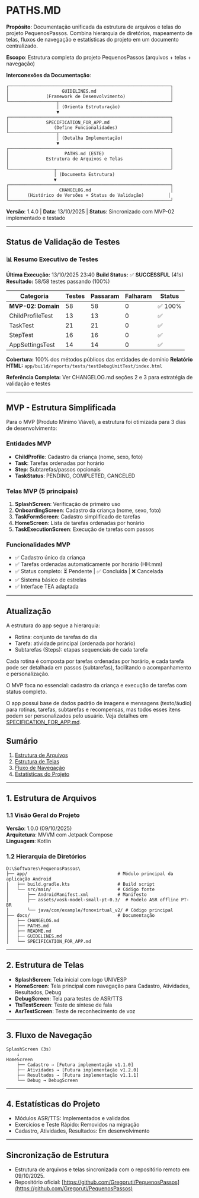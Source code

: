 # PATHS.MD

**Propósito**: Documentação unificada da estrutura de arquivos e telas do projeto
PequenosPassos. Combina hierarquia de diretórios, mapeamento de telas, fluxos de
navegação e estatísticas do projeto em um documento centralizado.

**Escopo**: Estrutura completa do projeto PequenosPassos (arquivos + telas +
navegação)

**Interconexões da Documentação**:
```
┌─────────────────────────────────────────────────────────────┐
│                    GUIDELINES.md                            │
│              (Framework de Desenvolvimento)                 │
└──────────────────┬──────────────────────────────────────────┘
                   │ (Orienta Estruturação)
                   ▼
┌─────────────────────────────────────────────────────────────┐
│              SPECIFICATION_FOR_APP.md                       │
│                 (Define Funcionalidades)                    │
└──────────────────┬──────────────────────────────────────────┘
                   │ (Detalha Implementação)
                   ▼
┌─────────────────────────────────────────────────────────────┐
│                     PATHS.md (ESTE)                         │
│              Estrutura de Arquivos e Telas                  │
│                                                             │
└─────────────────┬───────────────────────────────────────────┘
                  │ (Documenta Estrutura)
                  ▼
┌─────────────────────────────────────────────────────────────┐
│                   CHANGELOG.md                              │
│       (Histórico de Versões + Status de Validação)         │
└─────────────────────────────────────────────────────────────┘
```

**Versão**: 1.4.0 | **Data**: 13/10/2025 | **Status**: Sincronizado com MVP-02
implementado e testado

---

## Status de Validação de Testes

### 📊 Resumo Executivo de Testes

**Última Execução:** 13/10/2025 23:40
**Build Status:** ✅ **SUCCESSFUL** (41s)
**Resultado:** 58/58 testes passando (100%)

| Categoria | Testes | Passaram | Falharam | Status |
|-----------|--------|----------|----------|--------|
| **MVP-02: Domain** | 58 | 58 | 0 | ✅ 100% |
| ChildProfileTest | 13 | 13 | 0 | ✅ |
| TaskTest | 21 | 21 | 0 | ✅ |
| StepTest | 16 | 16 | 0 | ✅ |
| AppSettingsTest | 14 | 14 | 0 | ✅ |

**Cobertura:** 100% dos métodos públicos das entidades de domínio
**Relatório HTML:** `app/build/reports/tests/testDebugUnitTest/index.html`

**Referência Completa:** Ver CHANGELOG.md seções 2 e 3 para estratégia de validação
e testes

---

## MVP - Estrutura Simplificada
Para o MVP (Produto Mínimo Viável), a estrutura foi otimizada para 3 dias de
desenvolvimento:

### Entidades MVP
- **ChildProfile**: Cadastro da criança (nome, sexo, foto)
- **Task**: Tarefas ordenadas por horário
- **Step**: Subtarefas/passos opcionais
- **TaskStatus**: PENDING, COMPLETED, CANCELED

### Telas MVP (5 principais)
1. **SplashScreen**: Verificação de primeiro uso
2. **OnboardingScreen**: Cadastro da criança (nome, sexo, foto)
3. **TaskFormScreen**: Cadastro simplificado de tarefas
4. **HomeScreen**: Lista de tarefas ordenadas por horário
5. **TaskExecutionScreen**: Execução de tarefas com passos

### Funcionalidades MVP
- ✅ Cadastro único da criança
- ✅ Tarefas ordenadas automaticamente por horário (HH:mm)
- ✅ Status completo: ⏳ Pendente | ✅ Concluída | ❌ Cancelada
- ✅ Sistema básico de estrelas
- ✅ Interface TEA adaptada

---

## Atualização
A estrutura do app segue a hierarquia:
- Rotina: conjunto de tarefas do dia
- Tarefa: atividade principal (ordenada por horário)
- Subtarefas (Steps): etapas sequenciais de cada tarefa

Cada rotina é composta por tarefas ordenadas por horário, e cada tarefa pode ser detalhada em passos
(subtarefas), facilitando o acompanhamento e personalização.

O MVP foca no essencial: cadastro da criança e execução de tarefas com status completo.

O app possui base de dados padrão de imagens e mensagens (texto/áudio) para rotinas, tarefas, subtarefas e recompensas, mas todos esses itens podem ser personalizados pelo usuário. Veja detalhes em [SPECIFICATION_FOR_APP.md](./SPECIFICATION_FOR_APP.md).

## Sumário
1. [Estrutura de Arquivos](#1-estrutura-de-arquivos)
2. [Estrutura de Telas](#2-estrutura-de-telas)
3. [Fluxo de Navegação](#3-fluxo-de-navegação)
4. [Estatísticas do Projeto](#4-estatísticas-do-projeto)

---

## 1. Estrutura de Arquivos

### 1.1 Visão Geral do Projeto
**Versão**: 1.0.0 (09/10/2025)  
**Arquitetura**: MVVM com Jetpack Compose  
**Linguagem**: Kotlin  

### 1.2 Hierarquia de Diretórios

```
D:\Softwares\PequenosPassos\
├── app/                                  # Módulo principal da aplicação Android
│   ├── build.gradle.kts                  # Build script
│   └── src/main/                         # Código fonte
│       ├── AndroidManifest.xml           # Manifesto
│       ├── assets/vosk-model-small-pt-0.3/  # Modelo ASR offline PT-BR
│       └── java/com/example/fonovirtual_v2/ # Código principal
├── docs/                                 # Documentação
│   ├── CHANGELOG.md
│   ├── PATHS.md
│   ├── README.md
│   ├── GUIDELINES.md
│   └── SPECIFICATION_FOR_APP.md
```

---

## 2. Estrutura de Telas

- **SplashScreen**: Tela inicial com logo UNIVESP
- **HomeScreen**: Tela principal com navegação para Cadastro, Atividades, Resultados, Debug
- **DebugScreen**: Tela para testes de ASR/TTS
- **TtsTestScreen**: Teste de síntese de fala
- **AsrTestScreen**: Teste de reconhecimento de voz

---

## 3. Fluxo de Navegação

```
SplashScreen (3s)
    ↓
HomeScreen
    ├── Cadastro → [Futura implementação v1.1.0]
    ├── Atividades → [Futura implementação v1.2.0]
    ├── Resultados → [Futura implementação v1.1.1]
    └── Debug → DebugScreen
```

---

## 4. Estatísticas do Projeto
- Módulos ASR/TTS: Implementados e validados
- Exercícios e Teste Rápido: Removidos na migração
- Cadastro, Atividades, Resultados: Em desenvolvimento

---

## Sincronização de Estrutura

- Estrutura de arquivos e telas sincronizada com o repositório remoto em 09/10/2025.
- Repositório oficial: [https://github.com/Gregoruti/PequenosPassos](https://github.com/Gregoruti/PequenosPassos)
